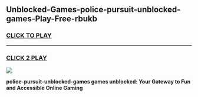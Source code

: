 
## Unblocked-Games-police-pursuit-unblocked-games-Play-Free-rbukb
<h3>
<a href="https://premium76.site?title=police-pursuit-unblocked-games&ref=22A">CLICK TO PLAY</a></h3>
<hr>

<h3>
<a href="https://premium76.site?title=police-pursuit-unblocked-games&ref=22A">CLICK 2 PLAY</a>
  
</h3>

<a href="https://premium76.site?title=police-pursuit-unblocked-games&ref=22A"><img src="https://clearcache.store/games.png"></a>


**police-pursuit-unblocked-games games unblocked: Your Gateway to Fun and Accessible Online Gaming**
